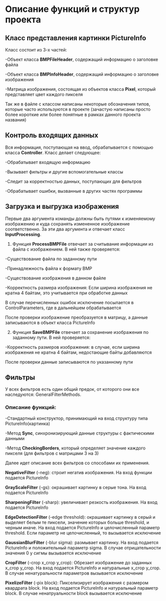 # Описание функций и структур проекта

## Класс представления картинки PictureInfo

Класс состоит из 3-х частей:

-Объект класса **BMPFileHeader**, содержащий информацию о заголовке файла

-Объект класса **BMPInfoHeader**, содержащий информацию о заголовке изображения

-Матрица изображения, состоящая из объектов класса **Pixel**, который представляет цвет каждого пикселя

Так же в файле с классом написаны некоторые обозначения типов, которые часто используются в проекте
(зачастую написаны просто более короткие или более понятные в рамках данного проекта названия)

## Контроль входящих данных

Вся информация, поступающая на ввод, обрабатывается с помощью класса **Controller**. Класс делает следующее:

-Обрабатывает входящую информацию

-Вызывает фильтры и другие вспомогательные классы

-Следит за корректностью данных, поступающих для фильтров

-Обрабатывает ошибки, вызванные в других частях программы

## Загрузка и выгрузка изображения

Первые два аргумента команды должны быть путями к изменяемому изображению и куда сохранять измененное изображение соответственно.
За эти два аргумента и отвечает класс **InputProcessing**. 

1) Функция **ProcessBMPFile** отвечает за считывание информации из файла с изображением. В ней также проверяется:

-Существование файла по заданному пути

-Принадлежность файла к формату BMP

-Существование изображения в данном файле

-Корректность размера изображения: Если ширина изображения не кратна 4 байтам, это учитывается при обработке данных

В случае перечисленных ошибок исключение посылается в ControlParameters, где в дальнейшем обрабатывается

После проверки изображение преобразуется в матрицу, а данные записываются в объект класса PictureInfo

2) Функция **SaveBMPFile** отвечает за сохранение изображения по заданному пути. В ней проверяется:

-Корректность размеров изображения: в случае, если ширина изображения не кратна 4 байтам, недостающие байты добавляются

После проверки данные записываются по указанному пути

## Фильтры

У всех фильтров есть один общий предок, от которого они все наследуются: GeneralFilterMethods. 

### Описание функций:

-Стандартный конструктор, принимающий на вход структуру типа PictureInfo(картинка)

-Метод **Sync**, синхронизирующий данные структуры с фактическими данными

-Метод **CheckingBorders**, который определяет значение каждого пикселя (для фильтров с матрицами 3 на 3)

Далее идет описание всех фильтров со способами их применения.

**NegativeFilter** (-neg): строит негатив изображения. На вход функции подается PictureInfo

**GrayScaleFilter** (-gs): окрашивает картинку в серые тона. На вход подается PictureInfo

**SharpeningFilter** (-sharp): увеличивает резкость изображения.  На вход подается PictureInfo

**EdgeDetectionFilter** (-edge threshold): окрашивает картинку в серый и выделяет белым те пиксели, значение которых больше threshold, и черным иначе.
На вход подается PictureInfo и целочисленный параметр threshold. Если параметр не целочисленный, то вызывается исключение

**GaussianBlurFilter** (-blur sigma): размывает картинку.  На вход подается PictureInfo и положительный параметр sigma. В случае отрицательности значения 0 у сигмы вызывается исключение

**CropFilter** (-crop x_crop y_crop):  Обрезает изображение до заданных x_crop y_crop.  На вход подается PictureInfo и натуральные x_crop y_crop. В случае ненатуральности параметров вызывается исключение

**PixelizeFilter** (-pix block): Пикселизирует изображения с размером квардрата block.  На вход подается PictureInfo и натуральный параметр block. В случае ненатруальности block вызывается исключение



